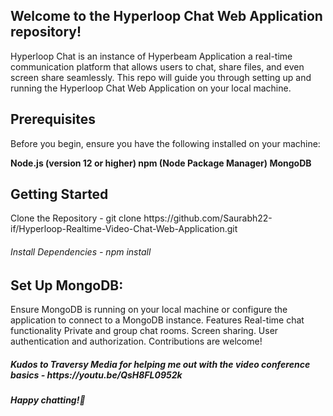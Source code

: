 <h2>Welcome to the Hyperloop Chat Web Application repository!</h2>
Hyperloop Chat is an instance of Hyperbeam Application a real-time communication platform that allows users to chat, share files, and even screen share seamlessly. This repo will guide you through setting up and running the Hyperloop Chat Web Application on your local machine.

<h2>Prerequisites</h2>
Before you begin, ensure you have the following installed on your machine:

**Node.js (version 12 or higher)
npm (Node Package Manager)
MongoDB**

<h2>Getting Started</h2>
Clone the Repository - git clone https://github.com/Saurabh22-if/Hyperloop-Realtime-Video-Chat-Web-Application.git
<h6>Install Dependencies - npm install</h6>

<h2>Set Up MongoDB:</h2>
Ensure MongoDB is running on your local machine or configure the application to connect to a MongoDB instance.

</h2>Features</h2>
Real-time chat functionality
Private and group chat rooms.
Screen sharing.
User authentication and authorization.
Contributions are welcome!

<h5>Kudos to Traversy Media for helping me out with the video conference basics - https://youtu.be/QsH8FL0952k</h5>
<h5>Happy chatting!🚀</h5>

